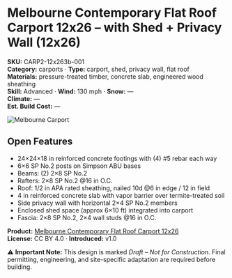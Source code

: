 # Melbourne Contemporary Flat Roof Carport 12x26 – with Shed + Privacy Wall (12x26)
**SKU:** CARP2-12x263b-001  
**Category:** carports · **Type:** carport, shed, privacy wall, flat roof  
**Materials:** pressure-treated timber, concrete slab, engineered wood sheathing  
**Skill:** Advanced · **Wind:** 130 mph · **Snow:** —  
**Climate:** —  
**Est. Build Cost:** —

![Melbourne Carport](https://i.etsystatic.com/59867749/r/il/f9d6fd/7072150964/il_fullxfull.7072150964_7d5q.jpg)

## Open Features
- 24×24×18 in reinforced concrete footings with (4) #5 rebar each way
- 6×6 SP No.2 posts on Simpson ABU bases
- Beams: (2) 2×8 SP No.2
- Rafters: 2×8 SP No.2 @16 in O.C.
- Roof: 1/2 in APA rated sheathing, nailed 10d @6 in edge / 12 in field
- 4 in reinforced concrete slab with vapor barrier over termite-treated soil
- Side privacy wall with horizontal 2×4 SP No.2 members
- Enclosed shed space (approx 6×10 ft) integrated into carport
- Fascia: 2×8 SP No.2, 2×4 wall studs @16 in O.C.

**Product:** [Melbourne Contemporary Flat Roof Carport 12x26](https://bamboodesigns.com/plans/melbourne-contemporary-flat-roof-carport-12x26)  
**License:** CC BY 4.0 · **Introduced:** v1.0  

⚠️ **Important Note:** This design is marked *Draft – Not for Construction*. Final permitting, engineering, and site-specific adaptation are required before building.  
